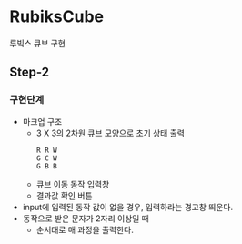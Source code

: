 # RubiksCube
루빅스 큐브 구현

## Step-2
### 구현단계
- 마크업 구조
  - 3 X 3의 2차원 큐브 모양으로 초기 상태 출력
    ```
    R R W
    G C W
    G B B
    ```
  - 큐브 이동 동작 입력창
  - 결과값 확인 버튼
- input에 입력된 동작 값이 없을 경우, 입력하라는 경고창 띄운다.
- 동작으로 받은 문자가 2자리 이상일 때 
  - 순서대로 매 과정을 출력한다.
